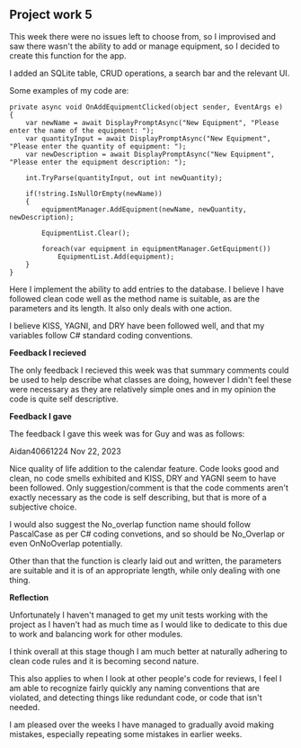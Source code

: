 ## Project work 5

This week there were no issues left to choose from, so I improvised and saw there wasn't the ability to add or manage equipment, so I decided to create this function for the app. 

I added an SQLite table, CRUD operations, a search bar and the relevant UI.

Some examples of my code are:

```
private async void OnAddEquipmentClicked(object sender, EventArgs e)
{
	var newName = await DisplayPromptAsync("New Equipment", "Please enter the name of the equipment: ");
	var quantityInput = await DisplayPromptAsync("New Equipment", "Please enter the quantity of equipment: ");
	var newDescription = await DisplayPromptAsync("New Equipment", "Please enter the equipment description: ");

	int.TryParse(quantityInput, out int newQuantity);

	if(!string.IsNullOrEmpty(newName))
	{
		equipmentManager.AddEquipment(newName, newQuantity, newDescription);

		EquipmentList.Clear();

		foreach(var equipment in equipmentManager.GetEquipment())
			EquipmentList.Add(equipment);
	}
}
```

Here I implement the ability to add entries to the database. I believe I have followed clean code well as the method name is suitable, as are the parameters and its length. It also only deals with one action. 

I believe KISS, YAGNI, and DRY have been followed well, and that my variables follow C# standard coding conventions. 

__Feedback I recieved__

The only feedback I recieved this week was that summary comments could be used to help describe what classes are doing, however I didn't feel these were necessary as they are relatively simple ones and in my opinion the code is quite self descriptive.

__Feedback I gave__

The feedback I gave this week was for Guy and was as follows: 

 Aidan40661224 Nov 22, 2023

Nice quality of life addition to the calendar feature. Code looks good and clean, no code smells exhibited and KISS, DRY and YAGNI seem to have been followed. Only suggestion/comment is that the code comments aren't exactly necessary as the code is self describing, but that is more of a subjective choice.

I would also suggest the No_overlap function name should follow PascalCase as per C# coding convetions, and so should be No_Overlap or even OnNoOverlap potentially.

Other than that the function is clearly laid out and written, the parameters are suitable and it is of an appropriate length, while only dealing with one thing.

__Reflection__

Unfortunately I haven't managed to get my unit tests working with the project as I haven't had as much time as I would like to dedicate to this due to work and balancing work for other modules.

I think overall at this stage though I am much better at naturally adhering to clean code rules and it is becoming second nature. 

This also applies to when I look at other people's code for reviews, I feel I am able to recognize fairly quickly any naming conventions that are violated, and detecting things like redundant code, or code that isn't needed.

I am pleased over the weeks I have managed to gradually avoid making mistakes, especially repeating some mistakes in earlier weeks. 

